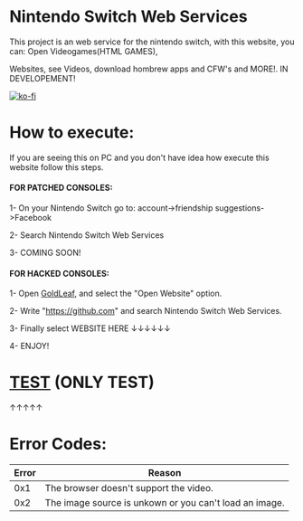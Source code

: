 # Nintendo Switch Web Services

This project is an web service for the nintendo switch, with this website, you can: Open Videogames(HTML GAMES),

Websites, see Videos, download hombrew apps and CFW's and MORE!. IN DEVELOPEMENT!

[![ko-fi](https://www.ko-fi.com/img/githubbutton_sm.svg)](https://ko-fi.com/J3J417QAK)

# How to execute: 

If you are seeing this on PC and you don't have idea how execute this website follow this steps.

#### FOR PATCHED CONSOLES:

1- On your Nintendo Switch go to: account->friendship suggestions->Facebook

2- Search Nintendo Switch Web Services

3- COMING SOON!


#### FOR HACKED CONSOLES:

1- Open [GoldLeaf](https://github.com/XorTroll/Goldleaf), and select the "Open Website" option.

2- Write "https://github.com" and search Nintendo Switch Web Services.

3- Finally select WEBSITE HERE ↓↓↓↓↓↓

4- ENJOY!


# [TEST](https://cosmoxdd.github.io/Nintendo-Switch-Web-Services/) (ONLY TEST)

↑↑↑↑↑

# Error Codes: 

|Error |              Reason                                  |
|------|------------------------------------------------------|
|0x1   |The browser doesn't support the video.                |
|0x2   |The image source is unkown or you can't load an image.|
